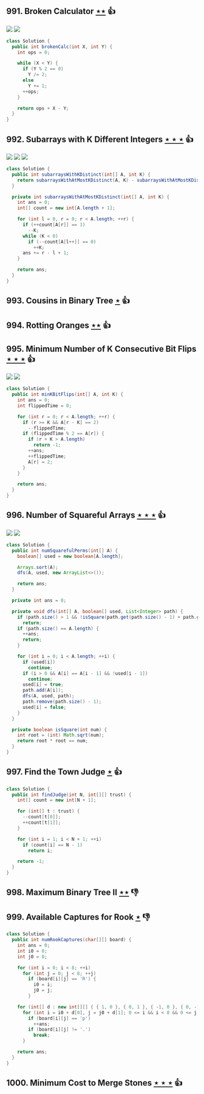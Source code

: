 ## 991. Broken Calculator [$\star\star$](https://leetcode.com/problems/broken-calculator) :thumbsup:

![](https://img.shields.io/badge/-Greedy-0B346E.svg?style=flat-square) ![](https://img.shields.io/badge/-Math-434343.svg?style=flat-square)

```java
class Solution {
  public int brokenCalc(int X, int Y) {
    int ops = 0;

    while (X < Y) {
      if (Y % 2 == 0)
        Y /= 2;
      else
        Y += 1;
      ++ops;
    }

    return ops + X - Y;
  }
}
```

## 992. Subarrays with K Different Integers [$\star\star\star$](https://leetcode.com/problems/subarrays-with-k-different-integers) :thumbsup:

![](https://img.shields.io/badge/-Hash%20Table-7BA23F.svg?style=flat-square) ![](https://img.shields.io/badge/-Sliding%20Window-1E88A8.svg?style=flat-square) ![](https://img.shields.io/badge/-Two%20Pointers-2EA9DF.svg?style=flat-square)

```java
class Solution {
  public int subarraysWithKDistinct(int[] A, int K) {
    return subarraysWithAtMostKDistinct(A, K) - subarraysWithAtMostKDistinct(A, K - 1);
  }

  private int subarraysWithAtMostKDistinct(int[] A, int K) {
    int ans = 0;
    int[] count = new int[A.length + 1];

    for (int l = 0, r = 0; r < A.length; ++r) {
      if (++count[A[r]] == 1)
        --K;
      while (K < 0)
        if (--count[A[l++]] == 0)
          ++K;
      ans += r - l + 1;
    }

    return ans;
  }
}
```

## 993. Cousins in Binary Tree [$\star$](https://leetcode.com/problems/cousins-in-binary-tree) :thumbsup:

## 994. Rotting Oranges [$\star\star$](https://leetcode.com/problems/rotting-oranges) :thumbsup:

## 995. Minimum Number of K Consecutive Bit Flips [$\star\star\star$](https://leetcode.com/problems/minimum-number-of-k-consecutive-bit-flips) :thumbsup:

![](https://img.shields.io/badge/-Greedy-0B346E.svg?style=flat-square) ![](https://img.shields.io/badge/-Sliding%20Window-1E88A8.svg?style=flat-square)

```java
class Solution {
  public int minKBitFlips(int[] A, int K) {
    int ans = 0;
    int flippedTime = 0;

    for (int r = 0; r < A.length; ++r) {
      if (r >= K && A[r - K] == 2)
        --flippedTime;
      if (flippedTime % 2 == A[r]) {
        if (r + K > A.length)
          return -1;
        ++ans;
        ++flippedTime;
        A[r] = 2;
      }
    }

    return ans;
  }
}
```

## 996. Number of Squareful Arrays [$\star\star\star$](https://leetcode.com/problems/number-of-squareful-arrays) :thumbsup:

![](https://img.shields.io/badge/-Backtracking-D0104C.svg?style=flat-square) ![](https://img.shields.io/badge/-Math-434343.svg?style=flat-square)

```java
class Solution {
  public int numSquarefulPerms(int[] A) {
    boolean[] used = new boolean[A.length];

    Arrays.sort(A);
    dfs(A, used, new ArrayList<>());

    return ans;
  }

  private int ans = 0;

  private void dfs(int[] A, boolean[] used, List<Integer> path) {
    if (path.size() > 1 && !isSquare(path.get(path.size() - 1) + path.get(path.size() - 2)))
      return;
    if (path.size() == A.length) {
      ++ans;
      return;
    }

    for (int i = 0; i < A.length; ++i) {
      if (used[i])
        continue;
      if (i > 0 && A[i] == A[i - 1] && !used[i - 1])
        continue;
      used[i] = true;
      path.add(A[i]);
      dfs(A, used, path);
      path.remove(path.size() - 1);
      used[i] = false;
    }
  }

  private boolean isSquare(int num) {
    int root = (int) Math.sqrt(num);
    return root * root == num;
  }
}
```

## 997. Find the Town Judge [$\star$](https://leetcode.com/problems/find-the-town-judge) :thumbsup:

```java
class Solution {
  public int findJudge(int N, int[][] trust) {
    int[] count = new int[N + 1];

    for (int[] t : trust) {
      --count[t[0]];
      ++count[t[1]];
    }

    for (int i = 1; i < N + 1; ++i)
      if (count[i] == N - 1)
        return i;

    return -1;
  }
}
```

## 998. Maximum Binary Tree II [$\star\star$](https://leetcode.com/problems/maximum-binary-tree-ii) :thumbsdown:

## 999. Available Captures for Rook [$\star$](https://leetcode.com/problems/available-captures-for-rook) :thumbsdown:

```java
class Solution {
  public int numRookCaptures(char[][] board) {
    int ans = 0;
    int i0 = 0;
    int j0 = 0;

    for (int i = 0; i < 8; ++i)
      for (int j = 0; j < 8; ++j)
        if (board[i][j] == 'R') {
          i0 = i;
          j0 = j;
        }

    for (int[] d : new int[][] { { 1, 0 }, { 0, 1 }, { -1, 0 }, { 0, -1 } })
      for (int i = i0 + d[0], j = j0 + d[1]; 0 <= i && i < 8 && 0 <= j && j < 8; i += d[0], j += d[1]) {
        if (board[i][j] == 'p')
          ++ans;
        if (board[i][j] != '.')
          break;
      }

    return ans;
  }
}
```

## 1000. Minimum Cost to Merge Stones [$\star\star\star$](https://leetcode.com/problems/minimum-cost-to-merge-stones) :thumbsup:
